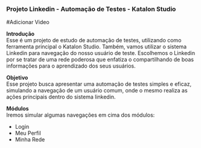 <h3 class="code-line" data-line-start=0 data-line-end=1 ><a id="Projeto_Linkedin__Automao_de_Testes__Katalon_Studio_0"></a>Projeto Linkedin - Automação de Testes - Katalon Studio</h3>
<p class="has-line-data" data-line-start="2" data-line-end="3">#Adicionar Video</p>
<p class="has-line-data" data-line-start="4" data-line-end="6"><strong>Introdução</strong><br>
Esse é um projeto de estudo de automação de testes, utilizando como ferramenta principal o Katalon Studio. Também, vamos utilizar o sistema Linkedin para navegação do nosso usuário de teste. Escolhemos o Linkedin por se tratar de uma rede poderosa que enfatiza o compartilhando de boas informações para o aprendizado dos seus usuários.</p>
<p class="has-line-data" data-line-start="7" data-line-end="9"><strong>Objetivo</strong><br>
Esse projeto busca apresentar uma automação de testes simples e eficaz, simulando a navegação de um usuário comum, onde o mesmo realiza as ações principais dentro do sistema linkedin.</p>
<p class="has-line-data" data-line-start="10" data-line-end="12"><strong>Módulos</strong><br>
Iremos simular algumas navegações em cima dos módulos:</p>
<ul>
<li class="has-line-data" data-line-start="12" data-line-end="13">Login</li>
<li class="has-line-data" data-line-start="13" data-line-end="14">Meu Perfil</li>
<li class="has-line-data" data-line-start="14" data-line-end="15">Minha Rede</li>
</ul>